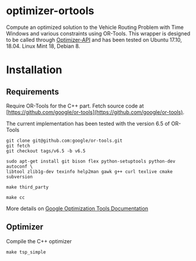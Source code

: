 optimizer-ortools
===================

Compute an optimized solution to the Vehicle Routing Problem with Time Windows and various constraints using OR-Tools.
This wrapper is designed to be called through [Optimizer-API](https://github.com/Mapotempo/optimizer-api) and has been tested on Ubuntu 17.10, 18.04. Linux Mint 18, Debian 8.

Installation
============
## Requirements

Require OR-Tools for the C++ part. Fetch source code at [https://github.com/google/or-tools](https://github.com/google/or-tools).

The current implementation has been tested with the version 6.5 of OR-Tools

    git clone git@github.com:google/or-tools.git
    git fetch
    git checkout tags/v6.5 -b v6.5

    sudo apt-get install git bison flex python-setuptools python-dev autoconf \
    libtool zlib1g-dev texinfo help2man gawk g++ curl texlive cmake subversion

    make third_party

    make cc

More details on [Google Optimization Tools Documentation](https://developers.google.com/optimization/introduction/installing)


## Optimizer

Compile the C++ optimizer

    make tsp_simple
